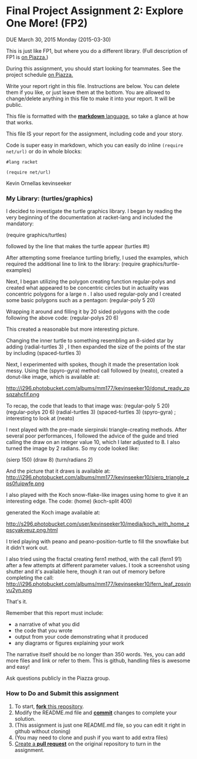 # Final Project Assignment 2: Explore One More! (FP2) 
DUE March 30, 2015 Monday (2015-03-30)

This is just like FP1, but where you do a different library. (Full description of FP1 is [on Piazza.][piazza])

During this assignment, you should start looking for teammates. See the project schedule [on Piazza.][schedule]

Write your report right in this file. Instructions are below. You can delete them if you like, or just leave them at the bottom.
You are allowed to change/delete anything in this file to make it into your report. It will be public.

This file is formatted with the [**markdown** language][markdown], so take a glance at how that works.

This file IS your report for the assignment, including code and your story.

Code is super easy in markdown, which you can easily do inline `(require net/url)` or do in whole blocks:
```
#lang racket

(require net/url)
```
Kevin Ornellas
kevinseeker

### My Library: (turtles/graphics)

I decided to investigate the turtle graphics library. I began by reading the very beginning of the documentation at racket-lang and included the mandatory:

(require graphics/turtles) 

followed by the line that makes the turtle appear
(turtles #t)

After attempting some freelance turtling briefly, I used the examples, which required the additional line to link to the library:
(require graphics/turtle-examples)

Next, I began utilizing the polygon creating function regular-polys and created what appeared to be concentric circles but in actuality was concentric polygons for a large n . I also used regular-poly and I created some basic polygons such as a pentagon:
(regular-poly 5 20)

Wrapping it around and filling it by 20 sided polygons with the code following the above code:
(regular-polys 20 6)

This created a reasonable but more interesting picture.

Changing the inner turtle to something resembling an 8-sided star by adding (radial-turtles 3)
, I then expanded the size of the points of the star by including (spaced-turtles 3)

Next, I experimented with spokes, though it made the presentation look messy.
Using the (spyro-gyra) method call followed by (neato), created a donut-like image, which is available at:

http://i296.photobucket.com/albums/mm177/kevinseeker10/donut_ready_zpsqzahcfif.png

To recap, the code that leads to that image was:
(regular-poly 5 20)
 (regular-polys 20 6)
 (radial-turtles 3)
(spaced-turtles 3)
(spyro-gyra) ; interesting to look at
(neato)

I next played with the pre-made sierpinski triangle-creating methods. After several poor performances,
I followed the advice of the guide and tried calling the draw on an integer value 10, which I later adjusted to 8.
I also turned the image by 2 radians. So my code looked like:

(sierp 150)
(draw 8)
(turn/radians 2)

And the picture that it draws is available at:
http://i296.photobucket.com/albums/mm177/kevinseeker10/sierp_triangle_zps0fuipwfe.png


I also played with the Koch snow-flake-like images using home to give it an interesting edge.
The code:
(home)
(koch-split 400)

generated the Koch image available at:

http://s296.photobucket.com/user/kevinseeker10/media/koch_with_home_zpscyakveuz.png.html

I tried playing with peano and peano-position-turtle to fill the snowflake but it didn't work out.

I also tried using the fractal creating fern1 method, with the call (fern1 91) after a few attempts at different parameter values.  I took a screenshot using shutter and it's available here, though it ran out of memory before completing the call:
http://i296.photobucket.com/albums/mm177/kevinseeker10/fern_leaf_zpsvinvu2yn.png

That's it.













Remember that this report must include:
 
* a narrative of what you did
* the code that you wrote
* output from your code demonstrating what it produced
* any diagrams or figures explaining your work 
 
The narrative itself should be no longer than 350 words. Yes, you can add more files and link or refer to them. This is github, handling files is awesome and easy!

Ask questions publicly in the Piazza group.

### How to Do and Submit this assignment

1. To start, [**fork** this repository][forking].
1. Modify the README.md file and [**commit**][ref-commit] changes to complete your solution.
  2. (This assignment is just one README.md file, so you can edit it right in github without cloning)
  3. (You may need to clone and push if you want to add extra files)
1. [Create a **pull request**][pull-request] on the original repository to turn in the assignment.

<!-- Links -->
[piazza]: https://piazza.com/class/i55is8xqqwhmr?cid=411
[schedule]: https://piazza.com/class/i55is8xqqwhmr?cid=453
[markdown]: https://help.github.com/articles/markdown-basics/
[forking]: https://guides.github.com/activities/forking/
[ref-clone]: http://gitref.org/creating/#clone
[ref-commit]: http://gitref.org/basic/#commit
[ref-push]: http://gitref.org/remotes/#push
[pull-request]: https://help.github.com/articles/creating-a-pull-request

